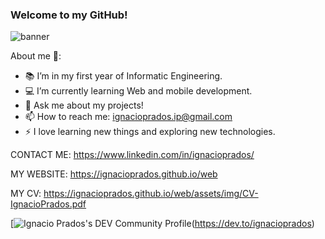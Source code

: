 ### Welcome to my GitHub!
<!-- **IgnacioPrados/Ignacio-Prados** is a ✨ _special_ ✨ repository because its `README.md` (this file) appears on your GitHub profile. -->

![banner](https://github.com/IgnacioPrados/IgnacioPrados/blob/main/BANNERGITHUB.jpg?raw=true)


About me 👻:

- 📚 I’m in my first year of Informatic Engineering.
- 💻 I’m currently learning Web and mobile development.
- 💬 Ask me about my projects!
- 📫 How to reach me: ignacioprados.ip@gmail.com
- ⚡ I love learning new things and exploring new technologies.

CONTACT ME:
https://www.linkedin.com/in/ignacioprados/

MY WEBSITE:
https://ignacioprados.github.io/web

MY CV:
https://ignacioprados.github.io/web/assets/img/CV-IgnacioPrados.pdf

[![Ignacio Prados's DEV Community Profile](https://d2fltix0v2e0sb.cloudfront.net/dev-badge.svg)(https://dev.to/ignacioprados)
